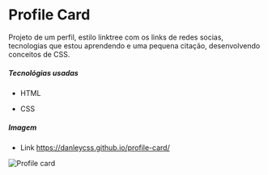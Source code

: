 # Profile Card

Projeto de um perfil, estilo linktree com os links de redes socias, tecnologias que estou aprendendo e uma pequena citação, desenvolvendo conceitos de CSS.



 ##### Tecnológias usadas

* HTML

* CSS



##### Imagem

* Link
https://danleycss.github.io/profile-card/

  

![Profile card](https://user-images.githubusercontent.com/85087531/153874187-ee3a502d-739d-4a20-810f-56eb5a913f9a.png)





